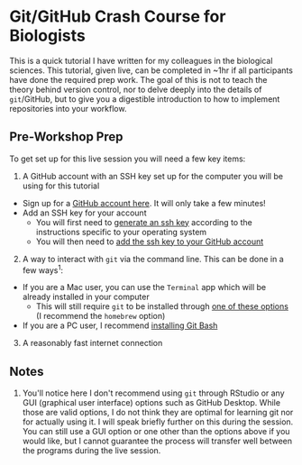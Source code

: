 # Git/GitHub Crash Course for Biologists

This is a quick tutorial I have written for my colleagues in the biological sciences. This tutorial, given live, can be completed in ~1hr if all participants have done the required prep work. The goal of this is not to teach the theory behind version control, nor to delve deeply into the details of `git`/GitHub, but to give you a digestible introduction to how to implement repositories into your workflow. 

## Pre-Workshop Prep 

To get set up for this live session you will need a few key items: 

1. A GitHub account with an SSH key set up for the computer you will be using for this tutorial 

* Sign up for a [GitHub account here](https://github.com/join). It will only take a few minutes!
* Add an SSH key for your account
  * You will first need to [generate an ssh key](https://docs.github.com/en/authentication/connecting-to-github-with-ssh/generating-a-new-ssh-key-and-adding-it-to-the-ssh-agent) according to the instructions specific to your operating system 
  * You will then need to [add the ssh key to your GitHub account](https://docs.github.com/en/authentication/connecting-to-github-with-ssh/adding-a-new-ssh-key-to-your-github-account)
  
2. A way to interact with `git` via the command line. This can be done in a few ways<sup>1</sup>:

* If you are a Mac user, you can use the `Terminal` app which will be already installed in your computer
  * This will still require `git` to be installed through [one of these options](https://git-scm.com/download/mac) (I recommend the `homebrew` option)
* If you are a PC user, I recommend [installing Git Bash](https://git-scm.com/)

3. A reasonably fast internet connection 





## Notes

1. You'll notice here I don't recommend using `git` through RStudio or any GUI (graphical user interface) options such as GitHub Desktop. While those are valid options, I do not think they are optimal for learning git nor for actually using it. I will speak briefly further on this during the session. You can still use a GUI option or one other than the options above if you would like, but I cannot guarantee the process will transfer well between the programs during the live session. 
